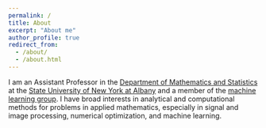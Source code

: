 ```yaml
---
permalink: /
title: About
excerpt: "About me"
author_profile: true
redirect_from: 
  - /about/
  - /about.html
---
```


I am an Assistant Professor in the [Department of Mathematics and Statistics](https://www.albany.edu/math) at the [State University of New York at Albany](https://www.albany.edu/) and a member of the [machine learning group](https://sites.google.com/view/mlualbany). I have broad interests in analytical and computational methods for problems in applied mathematics, especially in signal and image processing, numerical optimization, and machine learning. 

<!---
**I am looking for self-motivated graduate students with solid mathematical background. Please [contact me](mailto:pyin@albany.edu) if you are interested.**
--->
